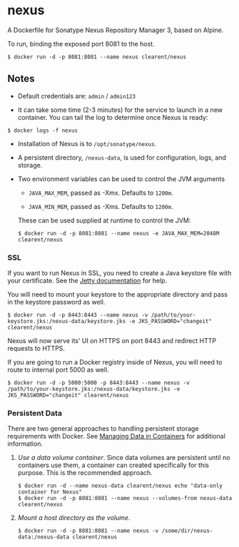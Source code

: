 # nexus


A Dockerfile for Sonatype Nexus Repository Manager 3, based on Alpine.

To run, binding the exposed port 8081 to the host.

```
$ docker run -d -p 8081:8081 --name nexus clearent/nexus
```


## Notes

*   Default credentials are: `admin` / `admin123`

*   It can take some time (2-3 minutes) for the service to launch in a
new container.  You can tail the log to determine once Nexus is ready:

```
$ docker logs -f nexus
```

*   Installation of Nexus is to `/opt/sonatype/nexus`.  

*   A persistent directory, `/nexus-data`, is used for configuration,
logs, and storage.

*   Two environment variables can be used to control the JVM arguments

    *   `JAVA_MAX_MEM`, passed as -Xmx.  Defaults to `1200m`.

    *   `JAVA_MIN_MEM`, passed as -Xms.  Defaults to `1200m`.

    These can be used supplied at runtime to control the JVM:

    ```
    $ docker run -d -p 8081:8081 --name nexus -e JAVA_MAX_MEM=2048M clearent/nexus
    ```


### SSL

If you want to run Nexus in SSL, you need to create a Java keystore file with your certificate. See the [Jetty documentation](http://www.eclipse.org/jetty/documentation/current/configuring-ssl.html) for help.

You will need to mount your keystore to the appropriate directory and pass in the keystore password as well.

```
$ docker run -d -p 8443:8443 --name nexus -v /path/to/your-keystore.jks:/nexus-data/keystore.jks -e JKS_PASSWORD="changeit" clearent/nexus
```

Nexus will now serve its' UI on HTTPS on port 8443 and redirect HTTP requests to HTTPS.

If you are going to run a Docker registry inside of Nexus, you will need to route to internal port 5000 as well.

```
$ docker run -d -p 5000:5000 -p 8443:8443 --name nexus -v /path/to/your-keystore.jks:/nexus-data/keystore.jks -e JKS_PASSWORD="changeit" clearent/nexus
```


### Persistent Data

There are two general approaches to handling persistent storage requirements
with Docker. See [Managing Data in Containers](https://docs.docker.com/userguide/dockervolumes/)
for additional information.

1.  *Use a data volume container*.  Since data volumes are persistent
    until no containers use them, a container can created specifically for
    this purpose.  This is the recommended approach.  

    ```
    $ docker run -d --name nexus-data clearent/nexus echo "data-only container for Nexus"
    $ docker run -d -p 8081:8081 --name nexus --volumes-from nexus-data clearent/nexus
    ```

2.  *Mount a host directory as the volume*.

    ```
    $ docker run -d -p 8081:8081 --name nexus -v /some/dir/nexus-data:/nexus-data clearent/nexus
    ```
